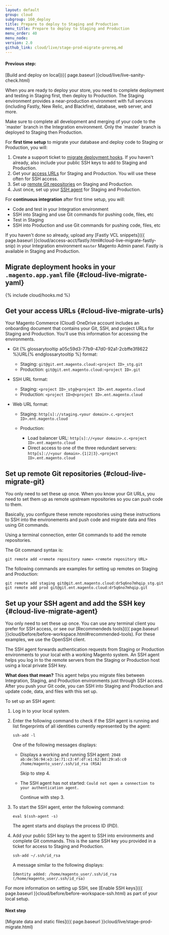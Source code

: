 ```yaml
---
layout: default
group: cloud
subgroup: 160_deploy
title: Prepare to deploy to Staging and Production
menu_title: Prepare to deploy to Staging and Production
menu_order: 40
menu_node:
version: 2.0
github_link: cloud/live/stage-prod-migrate-prereq.md
---
```


#### Previous step:
[Build and deploy on local]({{ page.baseurl }}cloud/live/live-sanity-check.html)

When you are ready to deploy your store, you need to complete deployment and testing in Staging first, then deploy to Production. The Staging environment provides a near-production environment with full services (including Fastly, New Relic, and Blackfire), database, web server, and more.

<div class="bs-callout bs-callout-info" id="info" markdown="1">
Make sure to complete all development and merging of your code to the `master` branch in the Integration environment. Only the `master` branch is deployed to Staging then Production.
</div>

For **first time setup** to migrate your database and deploy code to Staging or Production, you will:

1.	Create a support ticket to [migrate deployment hooks](#cloud-live-migrate-yaml). If you haven't already, also include your public SSH keys to add to Staging and Production.
2.	Get your [access URLs](#cloud-live-migrate-urls) for Staging and Production. You will use these often for SSH access.
3.	Set up [remote Git repositories](#cloud-live-migrate-git) on Staging and Production.
4.	Just once, set up your [SSH agent](#cloud-live-migrate-agent) for Staging and Production.

For **continuous integration** after first time setup, you will:
* Code and test in your Integration environment
* SSH into Staging and use Git commands for pushing code, files, etc
* Test in Staging
* SSH into Production and use Git commands for pushing code, files, etc

If you haven't done so already, upload any [Fastly VCL snippets]({{ page.baseurl }}cloud/access-acct/fastly.html#cloud-live-migrate-fastly-snip) in your Integration environment `master` Magento Admin panel. Fastly is available in Staging and Production.

## Migrate deployment hooks in your `.magento.app.yaml` file {#cloud-live-migrate-yaml}

{% include cloud/hooks.md %}

## Get your access URLs  {#cloud-live-migrate-urls}
Your Magento Commerce (Cloud) OneDrive account includes an onboarding document that contains your Git, SSH, and project URLs for Staging and Production. You'll use this information for accessing the environments.

*	Git {% glossarytooltip a05c59d3-77b9-47d0-92a1-2cbffe3f8622 %}URL{% endglossarytooltip %} format:

	*	Staging: `git@git.ent.magento.cloud:<project ID>_stg.git`
	*	Production: `git@git.ent.magento.cloud:<project ID>.git`

*	SSH URL format:

	*	Staging: `<project ID>_stg@<project ID>.ent.magento.cloud`
	*	Production: `<project ID>@<project ID>.ent.magento.cloud`

*	Web URL format:

	*	Staging: `http[s]://staging.<your domain>.c.<project ID>.ent.magento.cloud`
	*	Production:

		*	Load balancer URL: `http[s]://<your domain>.c.<project ID>.ent.magento.cloud`
		*	Direct access to one of the three redundant servers: `http[s]://<your domain>.{1|2|3}.<project ID>.ent.magento.cloud`

## Set up remote Git repositories {#cloud-live-migrate-git}
You only need to set these up once. When you know your Git URLs, you need to set them up as remote upstream repositories so you can push code to them.

Basically, you configure these remote repositories using these instructions to SSH into the environements and push code and migrate data and files using Git commands.

Using a terminal connection, enter Git commands to add the remote repositories.

The Git command syntax is:

	git remote add <remote repository name> <remote repository URL>

The following commands are examples for setting up remotes on Staging and Production:

	git remote add staging git@git.ent.magento.cloud:dr5q6no7mhqip_stg.git
	git remote add prod git@git.ent.magento.cloud:dr5q6no7mhqip.git

## Set up your SSH agent and add the SSH key {#cloud-live-migrate-agent}
You only need to set these up once. You can use any terminal client you prefer for SSH access, or see our [Recommendeds tools]({{ page.baseurl }}cloud/before/before-workspace.html#recommended-tools). For these examples, we use the OpenSSH client.

The SSH agent forwards authentication requests from Staging or Production environments to your local with a working Magento system. An SSH agent helps you log in to the remote servers from the Staging or Production host using a local private SSH key.

**What does that mean?** This agent helps you migrate files between Integration, Staging, and Production environments just through SSH access. After you push your Git code, you can SSH into Staging and Production and update code, data, and files with this set up.

To set up an SSH agent:

1.	Log in to your local system.
2.	Enter the following command to check if the SSH agent is running and list fingerprints of all identities currently represented by the agent:

		ssh-add -l

	One of the following messages displays:

	*	Displays a working and running SSH agent: `2048 ab:de:56:94:e3:1e:71:c3:4f:df:e1:62:8d:29:a5:c0 /home/magento_user/.ssh/id_rsa (RSA)`

		Skip to step 4.
	*	The SSH agent has not started: `Could not open a connection to your authentication agent.`

		Continue with step 3.

3.	To start the SSH agent, enter the following command:

		eval $(ssh-agent -s)

	The agent starts and displays the process ID (PID).
4.	Add your public SSH key to the agent to SSH into environments and complete Git commands. This is the same SSH key you provided in a ticket for access to Staging and Production.

		ssh-add ~/.ssh/id_rsa

	A message similar to the following displays:

		Identity added: /home/magento_user/.ssh/id_rsa (/home/magento_user/.ssh/id_rsa)

For more information on setting up SSH, see [Enable SSH keys]({{ page.baseurl }}cloud/before/before-workspace-ssh.html) as part of your local setup.

#### Next step
[Migrate data and static files]({{ page.baseurl }}cloud/live/stage-prod-migrate.html)
